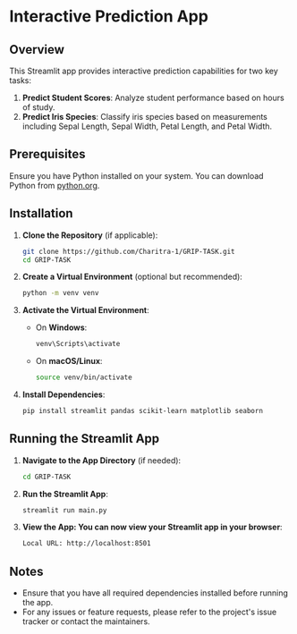 # Interactive Prediction App

## Overview

This Streamlit app provides interactive prediction capabilities for two key tasks:

1. **Predict Student Scores**: Analyze student performance based on hours of study.
2. **Predict Iris Species**: Classify iris species based on measurements including Sepal Length, Sepal Width, Petal Length, and Petal Width.

## Prerequisites

Ensure you have Python installed on your system. You can download Python from [python.org](https://www.python.org/downloads/).

## Installation

1. **Clone the Repository** (if applicable):
    ```bash
    git clone https://github.com/Charitra-1/GRIP-TASK.git
    cd GRIP-TASK
    ```

2. **Create a Virtual Environment** (optional but recommended):
    ```bash
    python -m venv venv
    ```

3. **Activate the Virtual Environment**:
    - On **Windows**:
      ```bash
      venv\Scripts\activate
      ```
    - On **macOS/Linux**:
      ```bash
      source venv/bin/activate
      ```

4. **Install Dependencies**:
    ```bash
    pip install streamlit pandas scikit-learn matplotlib seaborn
    ```

## Running the Streamlit App

1. **Navigate to the App Directory** (if needed):
    ```bash
    cd GRIP-TASK
    ```

2. **Run the Streamlit App**:
    ```bash
    streamlit run main.py
    ```
    
3. **View the App: You can now view your Streamlit app in your browser**:
    ```bash
   Local URL: http://localhost:8501
    ```


## Notes

- Ensure that you have all required dependencies installed before running the app.
- For any issues or feature requests, please refer to the project's issue tracker or contact the maintainers.
